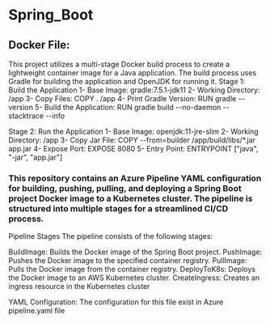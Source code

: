 # Spring_Boot

## Docker File:
This project utilizes a multi-stage Docker build process to create a lightweight container image for a Java application. The build process uses Gradle for building the application and OpenJDK for running it.
Stage 1: Build the Application
1- Base Image: gradle:7.5.1-jdk11
2- Working Directory: /app
3- Copy Files: COPY . /app
4- Print Gradle Version: RUN gradle --version
5- Build the Application: RUN gradle build --no-daemon --stacktrace --info

Stage 2: Run the Application
1- Base Image: openjdk:11-jre-slim
2- Working Directory: /app
3- Copy Jar File: COPY --from=builder /app/build/libs/*.jar app.jar
4- Expose Port: EXPOSE 8080
5- Entry Point: ENTRYPOINT ["java", "-jar", "app.jar"]

### This repository contains an Azure Pipeline YAML configuration for building, pushing, pulling, and deploying a Spring Boot project Docker image to a Kubernetes cluster. The pipeline is structured into multiple stages for a streamlined CI/CD process.
Pipeline Stages
The pipeline consists of the following stages:

BuildImage: Builds the Docker image of the Spring Boot project.
PushImage: Pushes the Docker image to the specified container registry.
PullImage: Pulls the Docker image from the container registry.
DeployToK8s: Deploys the Docker image to an AWS Kubernetes cluster.
CreateIngress: Creates an ingress resource in the Kubernetes cluster

YAML Configuration: The configuration for this file exist in Azure pipeline.yaml file


